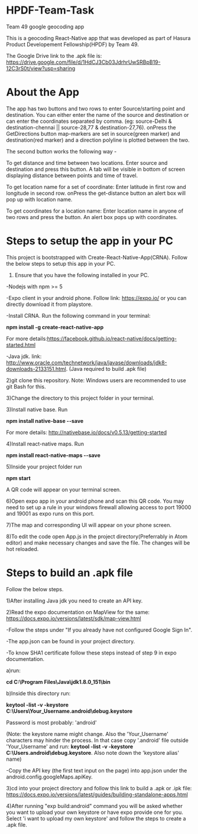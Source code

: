 # HPDF-Team-Task
Team 49 google geocoding app

This is a geocoding React-Native app that was developed as part of Hasura Product Developement Fellowship(HPDF) by Team 49.

The Google Drive link to the .apk file is: https://drive.google.com/file/d/1HdCJ3Cb03JdrhrUwSRBpB19-12C3rS0t/view?usp=sharing

# About the App
The app has two buttons and two rows to enter Source/starting point and destination. You can either enter the name of the source and destination or can enter the coordinates separated by comma. (eg: source-Delhi & destination-chennai || source-28,77 & destination-27,76). onPress the GetDirections button map-markers are set in source(green marker) and destination(red marker) and a direction polyline is plotted between the two.

The second button works the following way -

To get distance and time between two locations. Enter source and destination and press this button. A tab will be visible in bottom of screen displaying distance between points and time of travel.

To get location name for a set of coordinate: Enter latitude in first row and longitude in second row. onPress the get-distance button an alert box will pop up with location name.

To get coordinates for a location name: Enter location name in anyone of two rows and press the button. An alert box pops up with coordinates.

# Steps to setup the app in your PC
This project is bootstrapped with Create-React-Native-App(CRNA).
Follow the below steps to setup this app in your PC.
1) Ensure that you have the following installed in your PC.

-Nodejs with npm >= 5 

-Expo client in your android phone. Follow link: https://expo.io/ or you can directly download it from playstore.

-Install CRNA. Run the following command in your terminal: 

 **npm install -g create-react-native-app** 

 For more details:https://facebook.github.io/react-native/docs/getting-started.html

-Java jdk. link: http://www.oracle.com/technetwork/java/javase/downloads/jdk8-downloads-2133151.html. (Java required to build .apk file)

2)git clone this repository. Note: Windows users are recommended to use git Bash for this.

3)Change the directory to this project folder in your terminal.

3)Install native base. Run 

**npm install native-base --save**

For more details: http://nativebase.io/docs/v0.5.13/getting-started

4)Install react-native maps. Run

 **npm install react-native-maps --save**

5)Inside your project folder run 

 **npm start**
 
 A QR code will appear on your terminal screen.

6)Open expo app in your android phone and scan this QR code. You may need to set up a rule in your windows firewall allowing access to port 19000 and 19001 as expo runs on this port.

7)The map and corresponding UI will appear on your phone screen.

8)To edit the code open App.js in the project directory(Preferrably in Atom editor) and make necessary changes and save the file. The changes will be hot reloaded.

# Steps to build an .apk file
Follow the below steps.

1)After installing Java jdk you need to create an API key.


2)Read the expo documentation on MapView for the same: https://docs.expo.io/versions/latest/sdk/map-view.html

-Follow the steps under "If you already have not configured Google Sign In".

-The app.json can be found in your project directory.

-To know SHA1 certificate follow these steps instead of step 9 in expo documentation.

a)run: 

**cd C:\Program Files\Java\jdk1.8.0_151\bin**

b)Inside this directory run: 

**keytool -list -v -keystore C:\Users\Your_Username\.android\debug.keystore**

Password is most probably: 'android'

(Note: the keystore name might change. Also the 'Your_Username' characters may hinder the process. In that case copy '.android' file outside 'Your_Username' and run: **keytool -list -v -keystore C:\Users\.android\debug.keystore**. Also note down the 'keystore alias' name)

-Copy the API key (the first text input on the page) into app.json under the android.config.googleMaps.apiKey.


3)cd into your project directory and follow this link to build a .apk or .ipk file: https://docs.expo.io/versions/latest/guides/building-standalone-apps.html

4)After running "exp build:android" command you will be asked whether you want to upload your own keystore or have expo provide one for you. Select 'i want to upload my own keystore' and follow the steps to create a .apk file.
